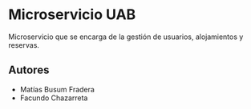 # Microservicio UAB

Microservicio que se encarga de la gestión de usuarios, alojamientos y reservas.

## Autores

- Matías Busum Fradera
- Facundo Chazarreta